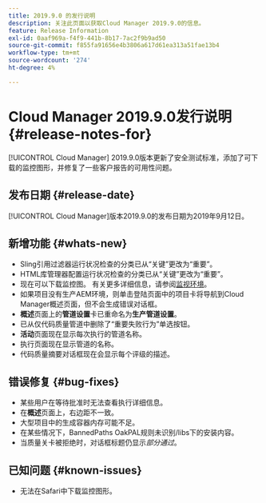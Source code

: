 ```yaml
---
title: 2019.9.0 的发行说明
description: 关注此页面以获取Cloud Manager 2019.9.0的信息。
feature: Release Information
exl-id: 0aaf969a-f4f9-441b-8b17-7ac2f9b9ad50
source-git-commit: f855fa91656e4b3806a617d61ea313a51fae13b4
workflow-type: tm+mt
source-wordcount: '274'
ht-degree: 4%

---
```


# Cloud Manager 2019.9.0发行说明 {#release-notes-for}

[!UICONTROL Cloud Manager] 2019.9.0版本更新了安全测试标准，添加了可下载的监控图形，并修复了一些客户报告的可用性问题。

## 发布日期 {#release-date}

[!UICONTROL Cloud Manager]版本2019.9.0的发布日期为2019年9月12日。

## 新增功能 {#whats-new}

* Sling引用过滤器运行状况检查的分类已从“关键”更改为“重要”。
* HTML库管理器配置运行状况检查的分类已从“关键”更改为“重要”。
* 现在可以下载监控图。 有关更多详细信息，请参阅[监视环境](/help/using/monitoring-environments.md)。
* 如果项目没有生产AEM环境，则单击登陆页面中的项目卡将导航到Cloud Manager概述页面，但不会生成错误对话框。
* **概述**&#x200B;页面上的&#x200B;**管道设置**&#x200B;卡已重命名为&#x200B;**生产管道设置**。
* 已从仅代码质量管道中删除了“重要失败行为”单选按钮。
* **活动**&#x200B;页面现在显示每次执行的管道名称。
* 执行页面现在显示管道的名称。
* 代码质量摘要对话框现在会显示每个评级的描述。

## 错误修复 {#bug-fixes}

* 某些用户在等待批准时无法查看执行详细信息。
* 在&#x200B;**概述**&#x200B;页面上，右边距不一致。
* 大型项目中的生成容器内存可能不足。
* 在某些情况下，BannedPaths OakPAL规则未识别/libs下的安装内容。
* 当质量关卡被拒绝时，对话框标题仍显示&#x200B;*部分通过*。

## 已知问题 {#known-issues}

* 无法在Safari中下载监控图形。
